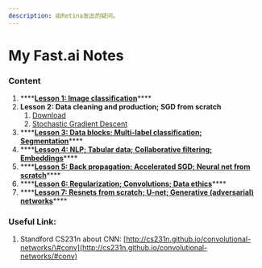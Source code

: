 ```yaml
---
description: 由Retina发出的疑问。
---
```


# My Fast.ai Notes

### Content

1. \*\*\*\*[**Lesson 1: Image classification**](lesson-1.md)\*\*\*\*
2. **Lesson 2: Data cleaning and production; SGD from scratch**
   1. [Download](lesson-2-download.md)
   2. [Stochastic Gradient Descent](lesson2-download.md)
3. \*\*\*\*[**Lesson 3: Data blocks; Multi-label classification; Segmentation**](lesson-3-1.md)\*\*\*\*
4. \*\*\*\*[**Lesson 4: NLP; Tabular data; Collaborative filtering; Embeddings**](lesson4.md)\*\*\*\*
5. \*\*\*\*[**Lesson 5: Back propagation; Accelerated SGD; Neural net from scratch**](lesson-5-back-propagation-accelerated-sgd-neural-net-from-scratch.md)\*\*\*\*
6. \*\*\*\*[**Lesson 6: Regularization; Convolutions; Data ethics**](lesson-6-regularization-convolutions-data-ethics.md)\*\*\*\*
7. \*\*\*\*[**Lesson 7: Resnets from scratch; U-net; Generative \(adversarial\) networks**](lesson-7-resnets-from-scratch-u-net-generative-adversarial-networks.md)\*\*\*\*

### Useful Link:

1. Standford CS231n about CNN: [http://cs231n.github.io/convolutional-networks/\#conv](http://cs231n.github.io/convolutional-networks/#conv)



